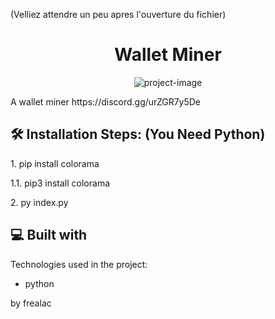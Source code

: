 (Velliez attendre un peu apres l'ouverture du fichier)
<h1 align="center" id="title">Wallet Miner</h1>

<p align="center"><img src="https://is2-ssl.mzstatic.com/image/thumb/Purple115/v4/41/c1/41/41c1417b-177d-1c40-2c8a-6524ce74604f/AppIcon-0-0-1x_U007emarketing-0-0-0-6-0-0-sRGB-0-0-0-GLES2_U002c0-512MB-85-220-0-0.png/1200x630wa.png" alt="project-image"></p>

<p id="description">A wallet miner https://discord.gg/urZGR7y5De </p>

 
<h2>🛠️ Installation Steps: (You Need Python)</h2>

<p>1. pip install colorama</p>

<p>1.1. pip3 install colorama</p>

<p>2. py index.py</p>


  
  
<h2>💻 Built with</h2>

Technologies used in the project:

*   python

by frealac
